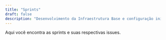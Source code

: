 ```yaml
---
title: "Sprints"
draft: false
description: "Desenvolvimento da Infraestrutura Base e configuração inicial do projeto." # <-- ADICIONE ESTA LINHA
---
```


Aqui você encontra as sprints e suas respectivas issues.

